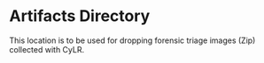 # Artifacts Directory
This location is to be used for dropping forensic triage images (Zip) collected with CyLR.
